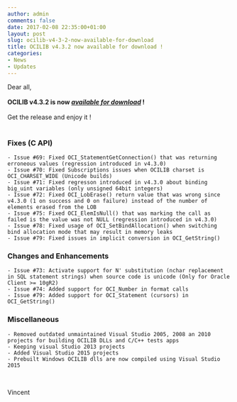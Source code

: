 ```yaml
---
author: admin
comments: false
date: 2017-02-08 22:35:00+01:00
layout: post
slug: ocilib-v4-3-2-now-available-for-download
title: OCILIB v4.3.2 now available for download !
categories:
- News
- Updates
---
```


Dear all,
<br/>
<br/>
<b>OCILIB v4.3.2 is now [_available for download_]({{site.projecturl}}/releases/) !</b>
<br/>
<br/>
Get the release and enjoy it !
<br/>
<br/>

### Fixes (C API)
    
    - Issue #69: Fixed OCI_StatementGetConnection() that was returning erroneous values (regression introduced in v4.3.0)
    - Issue #70: Fixed Subscriptions issues when OCILIB charset is OCI_CHARSET_WIDE (Unicode builds)
    - Issue #71: Fixed regresson introduced in v4.3.0 about binding big_uint variables (only unsigned 64bit integers)
    - Issue #72: Fixed OCI_LobErase() return value that was wrong since v4.3.0 (1 on success and 0 on failure) instead of the number of elements erased from the LOB
    - Issue #75: Fixed OCI_ElemIsNull() that was marking the call as failed is the value was not NULL (regression introduced in v4.3.0)
    - Issue #78: Fixed usage of OCI_SetBindAllocation() when switching bind allocation mode that may result in memory leaks
    - Issue #79: Fixed issues in implicit conversion in OCI_GetString()

### Changes and Enhancements
	
    - Issue #73: Activate support for N' substitution (nchar replacement in SQL statement strings) when source code is unicode (Only for Oracle Client >= 10gR2)
    - Issue #74: Added support for OCI_Number in format calls	
    - Issue #79: Added support for OCI_Statement (cursors) in OCI_GetString()
			
### Miscellaneous
	
    - Removed outdated unmaintained Visual Studio 2005, 2008 an 2010 projects for building OCILIB DLLs and C/C++ tests apps
    - Keeping visual Studio 2013 projects
    - Added Visual Studio 2015 projects
    - Prebuilt Windows OCILIB dlls are now compiled using Visual Studio 2015
		

<br/>

Vincent

